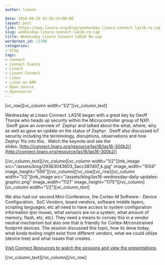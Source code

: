 ```yaml
---
author: linaro

date: 2016-09-29 01:26:31+00:00
layout: post
link: https://www.linaro.org/blog/wednesday-linaro-connect-las16-re-cap/
slug: wednesday-linaro-connect-las16-re-cap
title: Wednesday Linaro Connect LAS16 Re-cap
wordpress_id: 11706
categories:
- blog
tags:
- connect
- Connect Events
- Linaro
- Linaro Connect
- Linux
- Linux on ARM
- Open Source
- Opensource
---
```


[vc_row][vc_column width="1/2"][vc_column_text]


Wednesday at Linaro Connect  LAS16 began with a great key by Geoff Thorpe who heads up security within the Microcontroller group of NXP.  Geoff gave an overview of  Zephyr and talked about the what, where, why as well as gave an update on the status of Zephyr.  Geoff also discussed IoT security including the terminology, disruptions, observations and how Zephyr fits into this.  Watch the keynote and see the slides: [http://connect.linaro.org/resource/las16/las16-300k2/](http://connect.linaro.org/resource/las16/las16-300k2/)


[/vc_column_text][/vc_column][vc_column width="1/2"][mk_image src="/assets/blog/29363043603_3acc387d07_k.jpg" image_width="1004" image_height="556"][/vc_column][/vc_row][vc_row][vc_column width="1/2"][mk_image src="/assets/blog/las16-wednesday-daily-updates-graphic.png" image_width="1121" image_height="1175"][/vc_column][vc_column width="1/2"][vc_column_text]


We also had our second Mini-Conference, the Cortex-M Software - Device Configuration.  SoC Vendors, board vendors, software middle layers, scripting languages, etc all need to have access to system configuration information (pin muxes, what sensors are on a system, what amount of memory, flash, etc, etc). They need a means to convey this in a vendor neutral mechanism but also one that is friendly for Cortex-M/constrained footprint devices. The session discussed this topic, how its done today, what kinda tooling might exist from different vendors, what we could utilize (device tree) and what issues that creates.




[Visit Connect Resources to watch the sessions and view the presentations](http://connect.linaro.org/las16/resources/#wednesday).


[/vc_column_text][/vc_column][/vc_row]

